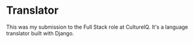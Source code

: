 # Translator
This was my submission to the Full Stack role at CultureIQ. It's a language translator built with Django.
